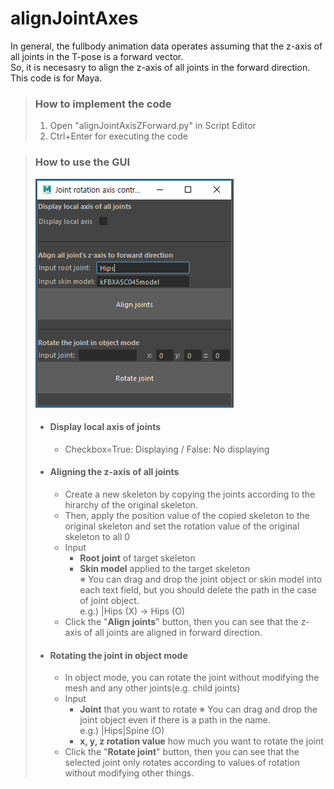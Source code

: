 # alignJointAxes
In general, the fullbody animation data operates assuming that the z-axis of all joints in the T-pose is a forward vector.   
So, it is necesasry to align the z-axis of all joints in the forward direction.   
This code is for Maya.

> ### How to implement the code
> 1. Open "alignJointAxisZForward.py" in Script Editor
> 2. Ctrl+Enter for executing the code

> ### How to use the GUI
> ![Alt text](GUIImageExample.PNG)
> * #### Display local axis of joints
>   * Checkbox=True: Displaying / False: No displaying
> * #### Aligning the z-axis of all joints
>   * Create a new skeleton by copying the joints according to the hirarchy of the original skeleton.
>   * Then, apply the position value of the copied skeleton to the original skeleton and set the rotation value of the original skeleton to all 0
>   * Input
>     * <b>Root joint</b> of target skeleton
>     * <b>Skin model</b> applied to the target skeleton   
>  ※ You can drag and drop the joint object or skin model into each text field, but you should delete the path in the case of joint object.   
>     e.g.) |Hips (X) → Hips (O)
>   * Click the "<b>Align joints</b>" button, then you can see that the z-axis of all joints are aligned in forward direction.
>  * #### Rotating the joint in object mode
>    * In object mode, you can rotate the joint without modifying the mesh and any other joints(e.g. child joints)
>    * Input
>      * <b>Joint</b> that you want to rotate
>      ※ You can drag and drop the joint object even if there is a path in the name.   
>      e.g.) |Hips|Spine (O)
>      * <b>x, y, z rotation value</b> how much you want to rotate the joint
>    * Click the "<b>Rotate joint</b>" button, then you can see that the selected joint only rotates according to values of rotation without modifying other things.
